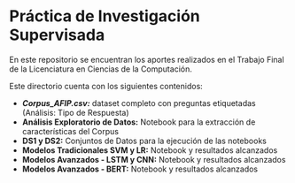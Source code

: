 # Práctica de Investigación Supervisada 
En este repositorio se encuentran los aportes realizados en el Trabajo Final de la Licenciatura en Ciencias de la Computación.

Este directorio cuenta con los siguientes contenidos:
- _**Corpus_AFIP.csv:**_ dataset completo con preguntas etiquetadas (Análisis: Tipo de Respuesta)
- **Análisis Exploratorio de Datos:** Notebook para la extracción de características del Corpus
- **DS1 y DS2:** Conjuntos de Datos para la ejecución de las notebooks
- **Modelos Tradicionales SVM y LR:** Notebook y resultados alcanzados
- **Modelos Avanzados - LSTM y CNN:** Notebook y resultados alcanzados
- **Modelos Avanzados - BERT:** Notebook y resultados alcanzados
